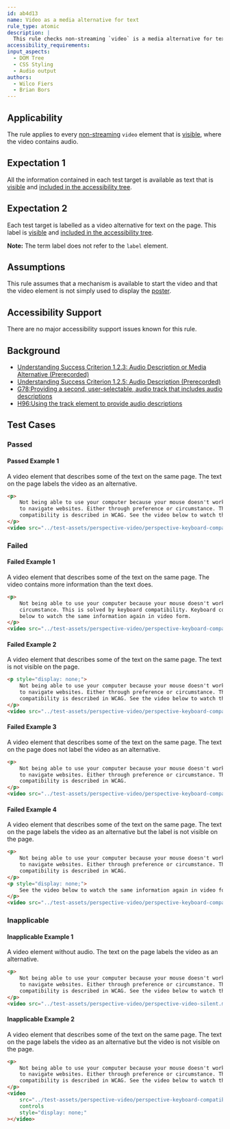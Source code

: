 ```yaml
---
id: ab4d13
name: Video as a media alternative for text
rule_type: atomic
description: |
  This rule checks non-streaming `video` is a media alternative for text on the page.
accessibility_requirements:
input_aspects:
  - DOM Tree
  - CSS Styling
  - Audio output
authors:
  - Wilco Fiers
  - Brian Bors
---
```


## Applicability

The rule applies to every [non-streaming](#non-streaming-media-element) `video` element that is [visible](#visible), where the video contains audio.

## Expectation 1

All the information contained in each test target is available as text that is [visible](#visible) and [included in the accessibility tree](#included-in-the-accessibility-tree).

## Expectation 2

Each test target is labelled as a video alternative for text on the page. This label is [visible](#visible) and [included in the accessibility tree](#included-in-the-accessibility-tree).

**Note:** The term label does not refer to the `label` element.

## Assumptions

This rule assumes that a mechanism is available to start the video and that the video element is not simply used to display the [poster](https://www.w3.org/TR/html5/semantics-embedded-content.html#element-attrdef-video-poster).

## Accessibility Support

There are no major accessibility support issues known for this rule.

## Background

- [Understanding Success Criterion 1.2.3: Audio Description or Media Alternative (Prerecorded)](http://www.w3.org/TR/UNDERSTANDING-WCAG20/media-equiv-audio-desc.html)
- [Understanding Success Criterion 1.2.5: Audio Description (Prerecorded)](http://www.w3.org/TR/UNDERSTANDING-WCAG20/media-equiv-audio-desc-only.html)
- [G78:Providing a second, user-selectable, audio track that includes audio descriptions](https://www.w3.org/TR/2016/NOTE-WCAG20-TECHS-20161007/G78)
- [H96:Using the track element to provide audio descriptions](https://www.w3.org/WAI/GL/2016/WD-WCAG20-TECHS-20160105/H96)

## Test Cases

### Passed

#### Passed Example 1

A video element that describes some of the text on the same page. The text on the page labels the video as an alternative.

```html
<p>
	Not being able to use your computer because your mouse doesn't work, is frustrating. Many people use only the keyboard
	to navigate websites. Either through preference or circumstance. This is solved by keyboard compatibility. Keyboard
	compatibility is described in WCAG. See the video below to watch the same information again in video form.
</p>
<video src="../test-assets/perspective-video/perspective-keyboard-compatibility-video.mp4" controls></video>
```

### Failed

#### Failed Example 1

A video element that describes some of the text on the same page. The video contains more information than the text does.

```html
<p>
	Not being able to use your computer because your mouse doesn't work, is frustrating. Either through preference or
	circumstance. This is solved by keyboard compatibility. Keyboard compatibility is described in WCAG. See the video
	below to watch the same information again in video form.
</p>
<video src="../test-assets/perspective-video/perspective-keyboard-compatibility-video.mp4" controls></video>
```

#### Failed Example 2

A video element that describes some of the text on the same page. The text is not visible on the page.

```html
<p style="display: none;">
	Not being able to use your computer because your mouse doesn't work, is frustrating. Many people use only the keyboard
	to navigate websites. Either through preference or circumstance. This is solved by keyboard compatibility. Keyboard
	compatibility is described in WCAG. See the video below to watch the same information again in video form.
</p>
<video src="../test-assets/perspective-video/perspective-keyboard-compatibility-video.mp4" controls></video>
```

#### Failed Example 3

A video element that describes some of the text on the same page. The text on the page does not label the video as an alternative.

```html
<p>
	Not being able to use your computer because your mouse doesn't work, is frustrating. Many people use only the keyboard
	to navigate websites. Either through preference or circumstance. This is solved by keyboard compatibility. Keyboard
	compatibility is described in WCAG.
</p>
<video src="../test-assets/perspective-video/perspective-keyboard-compatibility-video.mp4" controls></video>
```

#### Failed Example 4

A video element that describes some of the text on the same page. The text on the page labels the video as an alternative but the label is not visible on the page.

```html
<p>
	Not being able to use your computer because your mouse doesn't work, is frustrating. Many people use only the keyboard
	to navigate websites. Either through preference or circumstance. This is solved by keyboard compatibility. Keyboard
	compatibility is described in WCAG.
</p>
<p style="display: none;">
	See the video below to watch the same information again in video form.
</p>
<video src="../test-assets/perspective-video/perspective-keyboard-compatibility-video.mp4" controls></video>
```

### Inapplicable

#### Inapplicable Example 1

A video element without audio. The text on the page labels the video as an alternative.

```html
<p>
	Not being able to use your computer because your mouse doesn't work, is frustrating. Many people use only the keyboard
	to navigate websites. Either through preference or circumstance. This is solved by keyboard compatibility. Keyboard
	compatibility is described in WCAG. See the video below to watch the same information again in video form.
</p>
<video src="../test-assets/perspective-video/perspective-video-silent.mp4" controls></video>
```

#### Inapplicable Example 2

A video element that describes some of the text on the same page. The text on the page labels the video as an alternative but the video is not visible on the page.

```html
<p>
	Not being able to use your computer because your mouse doesn't work, is frustrating. Many people use only the keyboard
	to navigate websites. Either through preference or circumstance. This is solved by keyboard compatibility. Keyboard
	compatibility is described in WCAG. See the video below to watch the same information again in video form.
</p>
<video
	src="../test-assets/perspective-video/perspective-keyboard-compatibility-video.mp4"
	controls
	style="display: none;"
></video>
```
